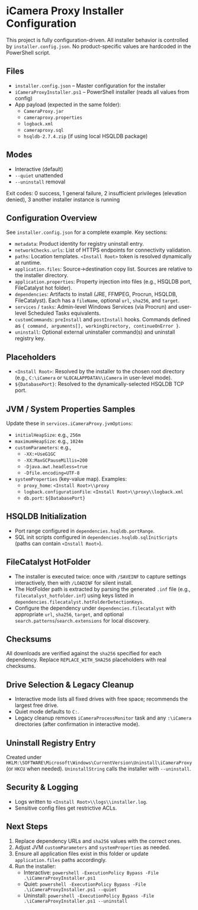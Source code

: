 # iCamera Proxy Installer Configuration

This project is fully configuration-driven. All installer behavior is controlled by `installer.config.json`. No product-specific values are hardcoded in the PowerShell script.

## Files
- `installer.config.json` – Master configuration for the installer
- `iCameraProxyInstaller.ps1` – PowerShell installer (reads all values from config)
- App payload (expected in the same folder):
  - `CameraProxy.jar`
  - `cameraproxy.properties`
  - `logback.xml`
  - `cameraproxy.sql`
  - `hsqldb-2.7.4.zip` (if using local HSQLDB package)

## Modes
- Interactive (default)
- `--quiet` unattended
- `--uninstall` removal

Exit codes: 0 success, 1 general failure, 2 insufficient privileges (elevation denied), 3 another installer instance is running

## Configuration Overview
See `installer.config.json` for a complete example. Key sections:

- `metadata`: Product identity for registry uninstall entry.
- `networkChecks.urls`: List of HTTPS endpoints for connectivity validation.
- `paths`: Location templates. `<Install Root>` token is resolved dynamically at runtime.
- `application.files`: Source→destination copy list. Sources are relative to the installer directory.
- `application.properties`: Property injection into files (e.g., HSQLDB port, FileCatalyst hot folder).
- `dependencies`: Artifacts to install (JRE, FFMPEG, Procrun, HSQLDB, FileCatalyst). Each has a `fileName`, optional `url`, `sha256`, and `target`.
- `services` / `tasks`: Admin-level Windows Services (via Procrun) and user-level Scheduled Tasks equivalents.
- `customCommands`: `preInstall` and `postInstall` hooks. Commands defined as `{ command, arguments[], workingDirectory, continueOnError }`.
- `uninstall`: Optional external uninstaller command(s) and uninstall registry key.

## Placeholders
- `<Install Root>`: Resolved by the installer to the chosen root directory (e.g., `C:\iCamera` or `%LOCALAPPDATA%\iCamera` in user-level mode).
- `${DatabasePort}`: Resolved to the dynamically-selected HSQLDB TCP port.

## JVM / System Properties Samples
Update these in `services.iCameraProxy.jvmOptions`:
- `initialHeapSize`: e.g., `256m`
- `maximumHeapSize`: e.g., `1024m`
- `customParameters`: e.g.,
  - `-XX:+UseG1GC`
  - `-XX:MaxGCPauseMillis=200`
  - `-Djava.awt.headless=true`
  - `-Dfile.encoding=UTF-8`
- `systemProperties` (key-value map). Examples:
  - `proxy_home`: `<Install Root>\\proxy`
  - `logback.configurationFile`: `<Install Root>\\proxy\\logback.xml`
  - `db.port`: `${DatabasePort}`

## HSQLDB Initialization
- Port range configured in `dependencies.hsqldb.portRange`.
- SQL init scripts configured in `dependencies.hsqldb.sqlInitScripts` (paths can contain `<Install Root>`).

## FileCatalyst HotFolder
- The installer is executed twice: once with `/SAVEINF` to capture settings interactively, then with `/LOADINF` for silent install.
- The HotFolder path is extracted by parsing the generated `.inf` file (e.g., `filecatalyst_hotfolder.inf`) using keys listed in `dependencies.filecatalyst.hotFolderDetectionKeys`.
- Configure the dependency under `dependencies.filecatalyst` with appropriate `url`, `sha256`, `target`, and optional `search.patterns`/`search.extensions` for local discovery.

## Checksums
All downloads are verified against the `sha256` specified for each dependency. Replace `REPLACE_WITH_SHA256` placeholders with real checksums.

## Drive Selection & Legacy Cleanup
- Interactive mode lists all fixed drives with free space; recommends the largest free drive.
- Quiet mode defaults to `C:`.
- Legacy cleanup removes `iCameraProcessMonitor` task and any `:\iCamera` directories (after confirmation in interactive mode).

## Uninstall Registry Entry
Created under `HKLM:\SOFTWARE\Microsoft\Windows\CurrentVersion\Uninstall\iCameraProxy` (or `HKCU` when needed). `UninstallString` calls the installer with `--uninstall`.

## Security & Logging
- Logs written to `<Install Root>\\logs\\installer.log`.
- Sensitive config files get restrictive ACLs.

## Next Steps
1. Replace dependency URLs and `sha256` values with the correct ones.
2. Adjust JVM `customParameters` and `systemProperties` as needed.
3. Ensure all application files exist in this folder or update `application.files` paths accordingly.
4. Run the installer:
   - Interactive: `powershell -ExecutionPolicy Bypass -File .\iCameraProxyInstaller.ps1`
   - Quiet: `powershell -ExecutionPolicy Bypass -File .\iCameraProxyInstaller.ps1 --quiet`
   - Uninstall: `powershell -ExecutionPolicy Bypass -File .\iCameraProxyInstaller.ps1 --uninstall`
